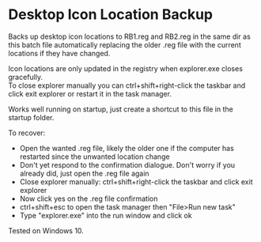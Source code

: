 # Desktop Icon Location Backup
Backs up desktop icon locations to RB1.reg and RB2.reg in the same dir as this batch file automatically replacing the older .reg file with the current locations if they have changed.

Icon locations are only updated in the registry when explorer.exe closes gracefully.  
To close explorer manually you can ctrl+shift+right-click the taskbar and click exit explorer or restart it in the task manager.

Works well running on startup, just create a shortcut to this file in the startup folder.

To recover:
- Open the wanted .reg file, likely the older one if the computer has restarted since the unwanted location change
- Don't yet respond to the confirmation dialogue. Don't worry if you already did, just open the .reg file again
- Close explorer manually: ctrl+shift+right-click the taskbar and click exit explorer
- Now click yes on the .reg file confirmation
- ctrl+shift+esc to open the task manager then "File>Run new task"
- Type "explorer.exe" into the run window and click ok

Tested on Windows 10.
